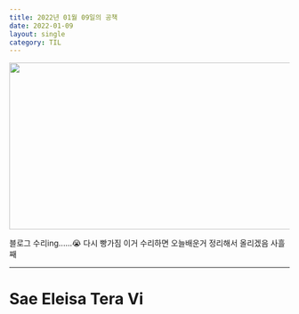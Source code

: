 ```yaml
---
title: 2022년 01월 09일의 공책
date: 2022-01-09
layout: single
category: TIL
---
```


<img src="https://media.vlpt.us/images/do66i/post/5d8cdf50-df2b-43df-b30a-425b8ae5f110/%E1%84%83%E1%85%A1%E1%86%AB%E1%84%87%E1%85%B5%E1%84%8D%E1%85%A1%E1%86%AF2.gif" width="650" height="300" />

블로그 수리ing......😭
다시 빵가짐 이거 수리하면 오늘배운거 정리해서 올리겠음
사흘째

---

# Sae Eleisa Tera Vi
